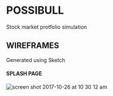 # POSSIBULL

Stock market protfolio simulation

## WIREFRAMES

Generated using Sketch

#### SPLASH PAGE

![screen shot 2017-10-26 at 10 30 12 am](https://user-images.githubusercontent.com/6540117/32064993-b2af49c8-ba38-11e7-98e6-de72f7d83f79.png)
